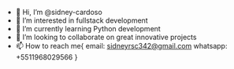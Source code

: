 - 👋 Hi, I’m @sidney-cardoso
- 👀 I’m interested in fullstack development
- 🌱 I’m currently learning Python development 
- 💞️ I’m looking to collaborate on great innovative projects
- 📫 How to reach me{
email: sidneyrsc342@gmail.com
whatsapp: +5511968029566
}
<!---
sidney-cardoso/sidney-cardoso is a ✨ special ✨ repository because its `README.md` (this file) appears on your GitHub profile.
You can click the Preview link to take a look at your changes.
--->
